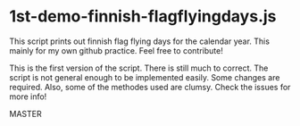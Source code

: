 # 1st-demo-finnish-flagflyingdays.js
This script prints out finnish flag flying days for the calendar year. This mainly for my own github practice. Feel free to contribute!

This is the first version of the script. There is still much to correct. The script is not general enough to be implemented easily. Some changes are required. Also, some of the methodes used are clumsy. Check the issues for more info!

MASTER
